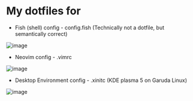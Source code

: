# My dotfiles for

* Fish (shell) config - config.fish (Technically not a dotfile, but semantically correct)

![image](https://user-images.githubusercontent.com/69732000/121108354-39fd6e80-c7cf-11eb-9d50-954753d11a19.png)

* Neovim config - .vimrc

![image](https://user-images.githubusercontent.com/69732000/121108788-fb1be880-c7cf-11eb-9be2-2d5bdf04ba2e.png)

* Desktop Environment config - .xinitc (KDE plasma 5 on Garuda Linux)

![image](https://user-images.githubusercontent.com/69732000/121108856-15ee5d00-c7d0-11eb-84de-cb18fa2c9d7c.png)
